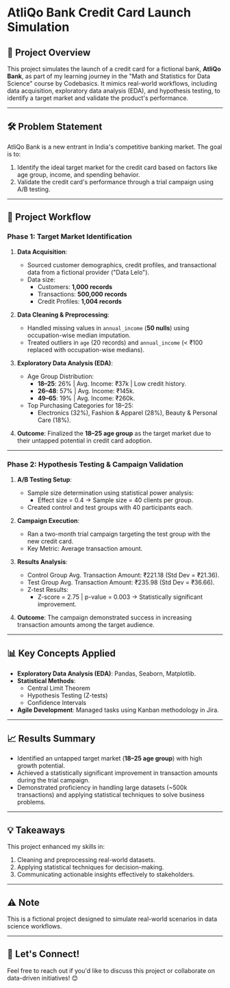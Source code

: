 # AtliQo Bank Credit Card Launch Simulation

## 📌 Project Overview
This project simulates the launch of a credit card for a fictional bank, **AtliQo Bank**, as part of my learning journey in the "Math and Statistics for Data Science" course by Codebasics. It mimics real-world workflows, including data acquisition, exploratory data analysis (EDA), and hypothesis testing, to identify a target market and validate the product's performance.

---

## 🛠️ Problem Statement
AtliQo Bank is a new entrant in India's competitive banking market. The goal is to:
1. Identify the ideal target market for the credit card based on factors like age group, income, and spending behavior.
2. Validate the credit card's performance through a trial campaign using A/B testing.

---

## 🚀 Project Workflow

### **Phase 1: Target Market Identification**
1. **Data Acquisition**:  
   - Sourced customer demographics, credit profiles, and transactional data from a fictional provider ("Data Lelo").  
   - Data size:  
     - Customers: **1,000 records**  
     - Transactions: **500,000 records**  
     - Credit Profiles: **1,004 records**

2. **Data Cleaning & Preprocessing**:
   - Handled missing values in `annual_income` (**50 nulls**) using occupation-wise median imputation.
   - Treated outliers in `age` (20 records) and `annual_income` (< ₹100 replaced with occupation-wise medians).

3. **Exploratory Data Analysis (EDA)**:
   - Age Group Distribution:
     - **18–25**: 26% | Avg. Income: ₹37k | Low credit history.
     - **26–48**: 57% | Avg. Income: ₹145k.
     - **49–65**: 19% | Avg. Income: ₹260k.
   - Top Purchasing Categories for 18–25:
     - Electronics (32%), Fashion & Apparel (28%), Beauty & Personal Care (18%).

4. **Outcome**:
   Finalized the **18–25 age group** as the target market due to their untapped potential in credit card adoption.

---

### **Phase 2: Hypothesis Testing & Campaign Validation**
1. **A/B Testing Setup**:
   - Sample size determination using statistical power analysis:
     - Effect size = 0.4 → Sample size = 40 clients per group.
   - Created control and test groups with 40 participants each.

2. **Campaign Execution**:
   - Ran a two-month trial campaign targeting the test group with the new credit card.
   - Key Metric: Average transaction amount.

3. **Results Analysis**:
   - Control Group Avg. Transaction Amount: ₹221.18 (Std Dev = ₹21.36).  
   - Test Group Avg. Transaction Amount: ₹235.98 (Std Dev = ₹36.66).  
   - Z-test Results:
     - Z-score = 2.75 | p-value = 0.003 → Statistically significant improvement.

4. **Outcome**:
   The campaign demonstrated success in increasing transaction amounts among the target audience.

---

## 📊 Key Concepts Applied
- **Exploratory Data Analysis (EDA)**: Pandas, Seaborn, Matplotlib.
- **Statistical Methods**:
  - Central Limit Theorem
  - Hypothesis Testing (Z-tests)
  - Confidence Intervals
- **Agile Development**: Managed tasks using Kanban methodology in Jira.

---

## 📈 Results Summary
- Identified an untapped target market (**18–25 age group**) with high growth potential.
- Achieved a statistically significant improvement in transaction amounts during the trial campaign.
- Demonstrated proficiency in handling large datasets (~500k transactions) and applying statistical techniques to solve business problems.

---

## 💡 Takeaways
This project enhanced my skills in:
1. Cleaning and preprocessing real-world datasets.
2. Applying statistical techniques for decision-making.
3. Communicating actionable insights effectively to stakeholders.

---

## ⚠️ Note
This is a fictional project designed to simulate real-world scenarios in data science workflows.

---

## 🔗 Let's Connect!
Feel free to reach out if you'd like to discuss this project or collaborate on data-driven initiatives! 😊
